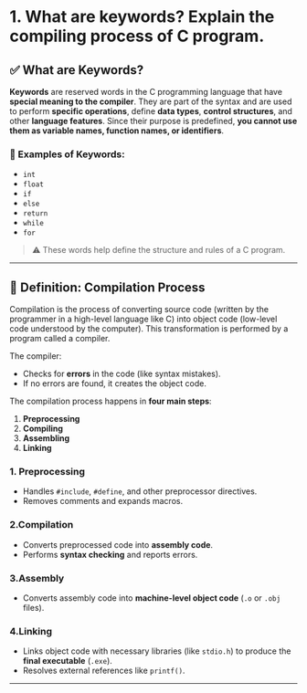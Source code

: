 # 1. What are keywords? Explain the compiling process of C program.

## ✅ What are Keywords?

**Keywords** are reserved words in the C programming language that have **special meaning to the compiler**. They are part of the syntax and are used to perform **specific operations**, define **data types**, **control structures**, and other **language features**. Since their purpose is predefined, **you cannot use them as variable names, function names, or identifiers**.



### 🔹 Examples of Keywords:
- `int`
- `float`
- `if`
- `else`
- `return`
- `while`
- `for`

> ⚠️ These words help define the structure and rules of a C program.

---

## 📝 Definition: Compilation Process

Compilation is the process of converting source code (written by the programmer in a high-level language like C) into object code (low-level code understood by the computer).
This transformation is performed by a program called a compiler.

The compiler:
- Checks for **errors** in the code (like syntax mistakes).
- If no errors are found, it creates the object code.

The compilation process happens in **four main steps**:
1. **Preprocessing**
2. **Compiling**
3. **Assembling**
4. **Linking**


### 1. Preprocessing
- Handles `#include`, `#define`, and other preprocessor directives.
- Removes comments and expands macros.

### 2.Compilation
- Converts preprocessed code into **assembly code**.
- Performs **syntax checking** and reports errors.

### 3.Assembly
- Converts assembly code into **machine-level object code** (`.o` or `.obj` files).

### 4.Linking
- Links object code with necessary libraries (like `stdio.h`) to produce the **final executable** (`.exe`).
- Resolves external references like `printf()`.

---


